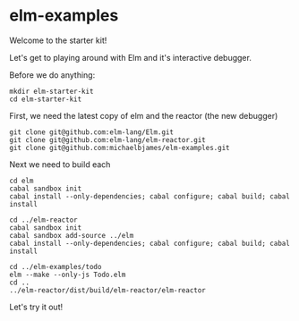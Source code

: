elm-examples
======================

Welcome to the starter kit!

Let's get to playing around with Elm and it's interactive debugger.

Before we do anything:
```shell
mkdir elm-starter-kit
cd elm-starter-kit
```

First, we need the latest copy of elm and the reactor (the new debugger)
```shell
git clone git@github.com:elm-lang/Elm.git
git clone git@github.com:elm-lang/elm-reactor.git
git clone git@github.com:michaelbjames/elm-examples.git
```

Next we need to build each
```shell
cd elm
cabal sandbox init
cabal install --only-dependencies; cabal configure; cabal build; cabal install
```
```shell
cd ../elm-reactor
cabal sandbox init
cabal sandbox add-source ../elm
cabal install --only-dependencies; cabal configure; cabal build; cabal install
```
```shell
cd ../elm-examples/todo
elm --make --only-js Todo.elm
cd ..
../elm-reactor/dist/build/elm-reactor/elm-reactor
```

Let's try it out!

